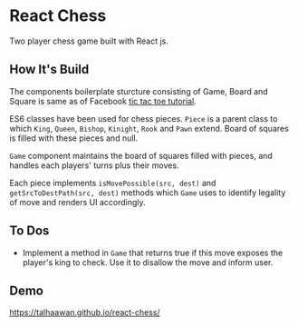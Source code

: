 # React Chess
Two player chess game built with React js.

## How It's Build
The components boilerplate sturcture consisting of Game, Board and Square is same as of Facebook [tic tac toe tutorial](https://facebook.github.io/react/tutorial/tutorial.html).

ES6 classes have been used for chess pieces. `Piece` is a parent class to which `King`, `Queen`, `Bishop`, `Kinight`, `Rook` and `Pawn` extend. Board of squares is filled with these pieces and null.

`Game` component maintains the board of squares filled with pieces, and handles each players' turns plus their moves. 

Each piece implements `isMovePossible(src, dest)` and `getSrcToDestPath(src, dest)` methods which `Game` uses to identify legality of move and renders UI accordingly.

## To Dos
- Implement a method in `Game` that returns true if this move exposes the player's king to check. Use it to disallow the move and inform user.


## Demo

https://talhaawan.github.io/react-chess/

